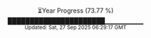 <p align="center">
⏳Year Progress (73.77 %) <br>
██████████████████████▁▁▁▁▁▁▁▁ <br>
<sub>Updated: Sat, 27 Sep 2025 06:29:17 GMT</sub>
</p>

